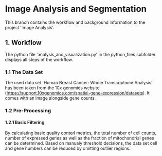 # Image Analysis and Segmentation

This branch contains the workflow and background information to the project 'Image Analysis'.

## 1. Workflow

The python file 'analysis_and_visualization.py' in the python_files subfolder displays all steps of the workflow.

### 1.1 The Data Set
 
The used data set 'Human Breast Cancer: Whole Transcriptome Analysis' has been taken from the 10x genomics website (https://support.10xgenomics.com/spatial-gene-expression/datasets). 
It comes with an image alongside gene counts.

### 1.2 Pre-Processing

#### 1.2.1 Basic Filtering

By calculating basic quality contorl metrics, the total number of cell counts, number of expressed genes as well as the fraction of mitochondrial genes can be determined.
Based on manualy threshold decisions, the data set cell and gene numbers can be reduced by omitting outlier regions.

